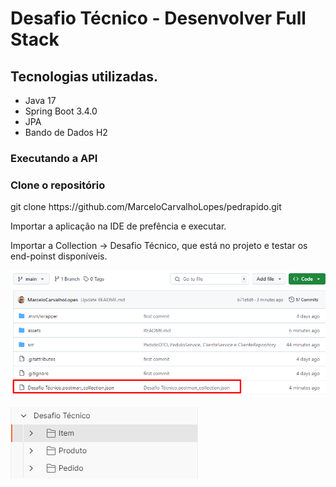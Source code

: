 # Desafio Técnico - Desenvolver Full Stack
## Tecnologias utilizadas.

* Java 17
* Spring Boot 3.4.0
* JPA
* Bando de Dados H2

### Executando a API

### Clone o repositório
<p>git clone https://github.com/MarceloCarvalhoLopes/pedrapido.git</p>

<p>Importar a aplicação na IDE de prefência e executar.</p>
<p>Importar a Collection -> Desafio Técnico, que está no projeto e testar os end-poinst disponíveis.</p>
<p>
  <img src="assets/imagem_2024-12-03_235743234.png">    
</p>
<p>
  <img src="assets/allendpoints.png">    
</p>

